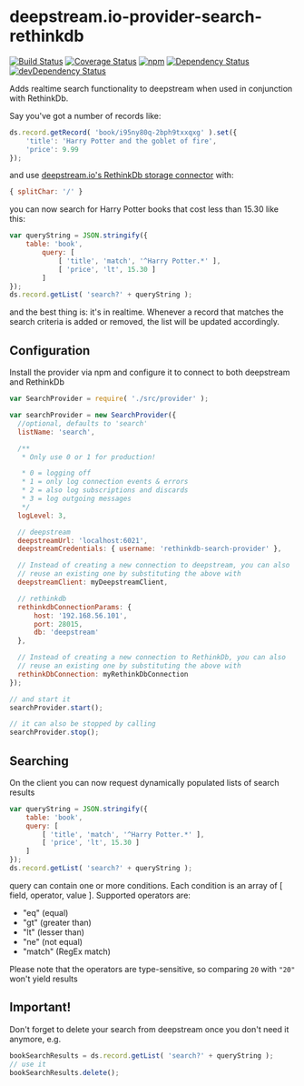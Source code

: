 # deepstream.io-provider-search-rethinkdb

[![Build Status](https://travis-ci.org/deepstreamIO/deepstream.io-provider-search-rethinkdb.svg?branch=master)](https://travis-ci.org/deepstreamIO/deepstream.io-provider-search-rethinkdb)
[![Coverage Status](https://coveralls.io/repos/github/deepstreamIO/deepstream.io-provider-search-rethinkdb/badge.svg?branch=master)](https://coveralls.io/github/deepstreamIO/deepstream.io-provider-search-rethinkdb?branch=master)
[![npm](https://img.shields.io/npm/v/deepstream.io-provider-search-rethinkdb.svg)](https://www.npmjs.com/package/deepstream.io-provider-search-rethinkdb)
[![Dependency Status](https://david-dm.org/deepstreamIO/deepstream.io-provider-search-rethinkdb.svg)](https://david-dm.org/deepstreamIO/deepstream.io-provider-search-rethinkdb)
[![devDependency Status](https://david-dm.org/deepstreamIO/deepstream.io-provider-search-rethinkdb/dev-status.svg)](https://david-dm.org/deepstreamIO/deepstream.io-provider-search-rethinkdb#info=devDependencies)


Adds realtime search functionality to deepstream when used in conjunction with RethinkDb.

Say you've got a number of records like:

```js
ds.record.getRecord( 'book/i95ny80q-2bph9txxqxg' ).set({
	'title': 'Harry Potter and the goblet of fire',
	'price': 9.99
});
```

and use [deepstream.io's RethinkDb storage connector](https://github.com/deepstreamIO/deepstream.io-storage-rethinkdb) with:

```js
{ splitChar: '/' }
```

you can now search for Harry Potter books that cost less than 15.30 like this:

```js
var queryString = JSON.stringify({
	table: 'book',
    	query: [
    		[ 'title', 'match', '^Harry Potter.*' ],
        	[ 'price', 'lt', 15.30 ]
    	]
});
ds.record.getList( 'search?' + queryString );
```

and the best thing is: it's in realtime. Whenever a record that matches the search criteria is added or removed, the list will be updated accordingly.


Configuration
--------------------------------
Install the provider via npm and configure it to connect to both deepstream and RethinkDb

```js
var SearchProvider = require( './src/provider' );

var searchProvider = new SearchProvider({
  //optional, defaults to 'search'
  listName: 'search',

  /**
   * Only use 0 or 1 for production!

   * 0 = logging off
   * 1 = only log connection events & errors
   * 2 = also log subscriptions and discards
   * 3 = log outgoing messages
   */
  logLevel: 3,

  // deepstream
  deepstreamUrl: 'localhost:6021',
  deepstreamCredentials: { username: 'rethinkdb-search-provider' },

  // Instead of creating a new connection to deepstream, you can also
  // reuse an existing one by substituting the above with
  deepstreamClient: myDeepstreamClient,

  // rethinkdb
  rethinkdbConnectionParams: {
      host: '192.168.56.101',
      port: 28015,
      db: 'deepstream'
  },

  // Instead of creating a new connection to RethinkDb, you can also
  // reuse an existing one by substituting the above with
  rethinkDbConnection: myRethinkDbConnection
});

// and start it
searchProvider.start();

// it can also be stopped by calling
searchProvider.stop();
```

Searching
---------------------------------
On the client you can now request dynamically populated lists of search results


```js
var queryString = JSON.stringify({
	table: 'book',
    query: [
    	[ 'title', 'match', '^Harry Potter.*' ],
        [ 'price', 'lt', 15.30 ]
    ]
});
ds.record.getList( 'search?' + queryString );
```
query can contain one or more conditions. Each condition is an array of [ field, operator, value ]. Supported operators are:

 * "eq" (equal)
 * "gt" (greater than)
 * "lt" (lesser than)
 * "ne" (not equal)
 * "match" (RegEx match)

Please note that the operators are type-sensitive, so comparing `20` with `"20"` won't yield results

Important!
--------------------------------
Don't forget to delete your search from deepstream once you don't need it anymore, e.g.

```js
bookSearchResults = ds.record.getList( 'search?' + queryString );
// use it
bookSearchResults.delete();
```
